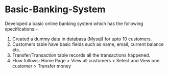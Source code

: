 # Basic-Banking-System
Developed a basic online banking system which has the following specifications:-
1. Created a dummy data in databasa (Mysql) for upto 10 customers.
2. Customers table have basic fields such as name, email, current balance etc.
3. Transfer/Transaction table records all the transactions happened.
4. Flow follows: Home Page > View all customers > Select and View one customer > Transfer money
